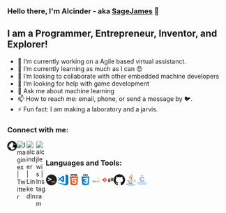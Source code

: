 ### Hello there, I'm Alcinder - aka [SageJames][website] 👋


## I am a Programmer, Entrepreneur, Inventor, and Explorer!

- 🔭 I’m currently working on a Agile based virtual assistanct. 
- 🌱 I’m currently learning as much as I can 😍 
- 👯 I’m looking to collaborate with other embedded machine developers
- 🤔 I’m looking for help with game development
- 💬 Ask me about machine learning
- 📫 How to reach me: email, phone, or send a message by 🐦.
- ⚡ Fun fact: I am making a laboratory and a jarvis. 

### Connect with me:
[<img align="left" alt="alcinder.co" width="22px" src="https://raw.githubusercontent.com/iconic/open-iconic/master/svg/globe.svg" />][website]
[<img align="left" alt="Imaginex | Twitter" width="22px" src="https://cdn.jsdelivr.net/npm/simple-icons@v3/icons/twitter.svg" />][twitter]
[<img align="left" alt="alcinder | LinkedIn" width="22px" src="https://cdn.jsdelivr.net/npm/simple-icons@v3/icons/linkedin.svg" />][linkedin]
[<img align="left" alt="alcjlewis | Instagram" width="22px" src="https://cdn.jsdelivr.net/npm/simple-icons@v3/icons/instagram.svg" />][instagram]

<br />

### Languages and Tools:
[<img align="left" alt="Terminal" width="26px" src="https://raw.githubusercontent.com/github/explore/80688e429a7d4ef2fca1e82350fe8e3517d3494d/topics/terminal/terminal.png" />][Website]
[<img align="left" alt="Visual Studio Code" width="26px" src="https://raw.githubusercontent.com/github/explore/80688e429a7d4ef2fca1e82350fe8e3517d3494d/topics/visual-studio-code/visual-studio-code.png" />][Website]
[<img align="left" alt="HTML5" width="26px" src="https://raw.githubusercontent.com/github/explore/80688e429a7d4ef2fca1e82350fe8e3517d3494d/topics/html/html.png" />][Website]
[<img align="left" alt="CSS3" width="26px" src="https://raw.githubusercontent.com/github/explore/80688e429a7d4ef2fca1e82350fe8e3517d3494d/topics/css/css.png" />][Website]
[<img align="left" alt="MySQL" width="26px" src="https://raw.githubusercontent.com/github/explore/80688e429a7d4ef2fca1e82350fe8e3517d3494d/topics/mysql/mysql.png" />][Website]
[<img align="left" alt="Git" width="26px" src="https://raw.githubusercontent.com/github/explore/80688e429a7d4ef2fca1e82350fe8e3517d3494d/topics/git/git.png" />][Website]
[<img align="left" alt="GitHub" width="26px" src="https://raw.githubusercontent.com/github/explore/78df643247d429f6cc873026c0622819ad797942/topics/github/github.png" />][Website]
[<img align="left" alt="Java" width="26px" src="https://raw.githubusercontent.com/github/explore/80688e429a7d4ef2fca1e82350fe8e3517d3494d/topics/java/java.png" />][Website]
[<img align="left" alt="C" width="26px" src="https://raw.githubusercontent.com/github/explore/80688e429a7d4ef2fca1e82350fe8e3517d3494d/topics/c/c.png" />][Website]
<br />
<br />
<br />

[Website]: https://www.alcinder.co
[Twitter]: https://twitter.com/Imaginex11
[Instagram]: https://www.instagram.com/alcjlewis/
[LinkedIn]: https://www.linkedin.com/in/alcinder-lewis/
[Agile]: https://github.com/SageJames/Agilechan/
